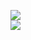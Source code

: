 [![](https://img.shields.io/badge/Made%20With-Github%20Spray-lightgrey.svg?style=for-the-badge&logo=github)](https://github.com/Annihil/github-spray#4732)  
[![](https://i.imgur.com/2DrTn0Z.gif)](https://github.com/Annihil/github-spray)